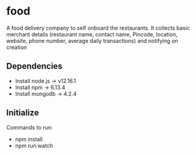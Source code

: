 # food
A food delivery company to self onboard the restaurants. It collects basic merchant details (restaurant name, contact name, Pincode, location, website, phone number, average daily transactions) and notifying on creation 

## Dependencies
* Install node.js ->  v12.16.1
* Install npm -> 6.13.4
* Install mongodb -> 4.2.4

## Initialize
Commands to run:
* npm install
* npm run watch
